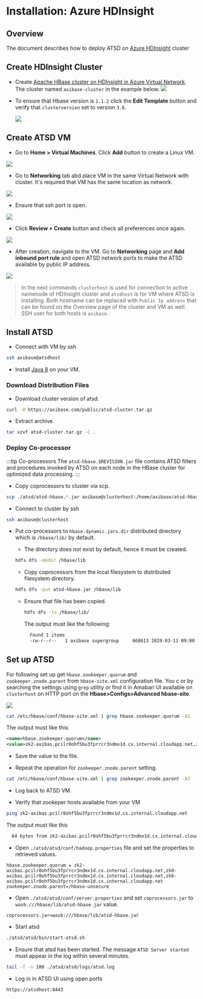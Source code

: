 # Installation: Azure HDInsight

## Overview

The document describes how to deploy ATSD on  [Azure HDInsight](https://docs.microsoft.com/en-us/azure/hdinsight/) cluster

## Create HDInsight Cluster

* Create [Apache HBase cluster on HDInsight in Azure Virtual Network](https://docs.microsoft.com/en-us/azure/hdinsight/hbase/apache-hbase-provision-vnet).  The cluster named `axibase-cluster` in the example below.
  ![](./images/hdinsight_cluster_create.png)

* To ensure that Hbase version is `1.1.2` click the **Edit Template** button and verify that `clusterversion` set to version `3.6`.

  ![](./images/hdi_version.png)

## Create ATSD VM

* Go to **Home > Virtual Machines**. Click **Add** button to create a Linux VM.

 ![](./images/atsd_vm_creation.png)

* Go to **Networking** tab abd place VM in the same Virtual Network with cluster. It's required that VM has the same location as network.

 ![](./images/atsd_vm_vnettpng)

* Ensure that ssh port is open.

![](./images/atsd_vm_ssh.png)

* Click **Review + Create** button and check all preferences once again.

![](./images/atsd_vm_summary.png)

* After creation, navigate to the VM. Go to **Networking** page and **Add inbound port rule** and open ATSD network ports to make the ATSD available by public IP address.

![](./images/atsd_vm_ports.png)

> In the next commands `clusterhost` is used for connection to active namenode of HDInsight cluster and `atsdhost` is for VM where ATSD is installing. Both hostname can be replaced with `Public Ip address` that can be found on the Overview page of the cluster and VM as well. SSH user for both hosts is `axibase`.

## Install ATSD

* Connect with VM by ssh

```bash
ssh axibase@atsdhost
```

* Install [Java 8](https://axibase.com/docs/atsd/administration/migration/install-java-8.html) on your VM.

### Download Distribution Files

* Download cluster version of atsd.

```bash
curl -O https://axibase.com/public/atsd-cluster.tar.gz
```

* Extract archive.

```bash
tar xzvf atsd-cluster.tar.gz -C .
```

### Deploy Co-processor

:::tip Co-processors
The `atsd-hbase.$REVISION.jar` file contains ATSD filters and procedures invoked by ATSD on each node in the HBase cluster for optimized data processing.
:::

* Copy coprocessors to cluster via scp.

```bash
scp ./atsd/atsd-hbase.*.jar axibase@clusterhost:/home/axibase/atsd-hbase.jar
```

* Connect to cluster by ssh

```bash
ssh axibase@clusterhost
```

* Put co-processors to `hbase.dynamic.jars.dir` distributed directory which is `/hbase/lib/` by default.

  * The directory does not exist by default, hence it must be created.

  ```bash
  hdfs dfs -mkdir /hbase/lib
  ```

  * Copy coprocessors from the local filesystem to distributed filesystem directory.

  ```bash
  hdfs dfs -put atsd-hbase.jar /hbase/lib
  ```

  * Ensure that file has been copied.

    ```bash
    hdfs dfs -ls /hbase/lib/
    ```

    The output must like the following:

    ```bash
      Found 1 items
      -rw-r--r--   1 axibase supergroup     668613 2019-03-11 09:00   /hbase/lib/atsd-hbase.jar
    ```

## Set up ATSD

For following set up  get `hbase.zookeeper.quorum` and `zookeeper.znode.parent` from `hbase-site.xml` configuration file. You c or by searching the settings using `grep` utility or  find it in Amabari UI available on `clusterhost` on HTTP port on the **Hbase>Configs>Advanced hbase-site**.

![](./images/ambari_ui_hbase_site.png)

```bash
cat /etc/hbase/conf/hbase-site.xml | grep hbase.zookeeper.quorum -A1
```

The output must like this:

```xml
<name>hbase.zookeeper.quorum</name>
<value>zk2-axibas.pcilr0ohf5bu3fprrcr3ndmx1d.cx.internal.cloudapp.net,zk0-axibas.pcilr0ohf5bu3fprrcr3ndmx1d.cx.internal.cloudapp.net,zk6-axibas.pcilr0ohf5bu3fprrcr3ndmx1d.cx.internal.cloudapp.net</value>

```

* Save the value to the file.

* Repeat the operation for `zookeeper.znode.parent` setting.

```bash
cat /etc/hbase/conf/hbase-site.xml | grep zookeeper.znode.parent -A1
```

* Log back to ATSD VM.

* Verify that zookeper hosts available from your VM

```bash
ping zk2-axibas.pcilr0ohf5bu3fprrcr3ndmx1d.cx.internal.cloudapp.net
```

The output must like this

```bash
  64 bytes from zk2-axibas.pcilr0ohf5bu3fprrcr3ndmx1d.cx.internal.cloudapp.net (10.0.0.11): icmp_seq=1 ttl=64 time=0.763 ms
```

* Open `./atsd/atsd/conf/hadoop.properties` file and  set the properties to retrieved values.

```properties
hbase.zookeeper.quorum = zk2-axibas.pcilr0ohf5bu3fprrcr3ndmx1d.cx.internal.cloudapp.net,zk0-axibas.pcilr0ohf5bu3fprrcr3ndmx1d.cx.internal.cloudapp.net,zk6-axibas.pcilr0ohf5bu3fprrcr3ndmx1d.cx.internal.cloudapp.net
zookeeper.znode.parent=/hbase-unsecure
```

* Open `./atsd/atsd/conf/server.properties` and set `coprocessors.jar` to `wasb:///hbase/lib/atsd-hbase.jar` value.

```properties
coprocessors.jar=wasb:///hbase/lib/atsd-hbase.jar
```

* Start atsd

```bash
./atsd/atsd/bin/start-atsd.sh
```

* Ensure that atsd has been started. The message `ATSD Server started` must appear in the log within several minutes.

```bash
tail -f -n 100 ./atsd/atsd/logs/atsd.log
```

* Log in in ATSD UI using open ports

```bash
https://atsdhost:8443
```